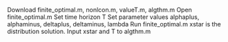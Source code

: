 Download finite_optimal.m, nonlcon.m, valueT.m, algthm.m
Open finite_optimal.m
Set time horizon T
Set parameter values alphaplus, alphaminus, deltaplus, deltaminus, lambda
Run finite_optimal.m
xstar is the distribution solution.
Input xstar and T to algthm.m

